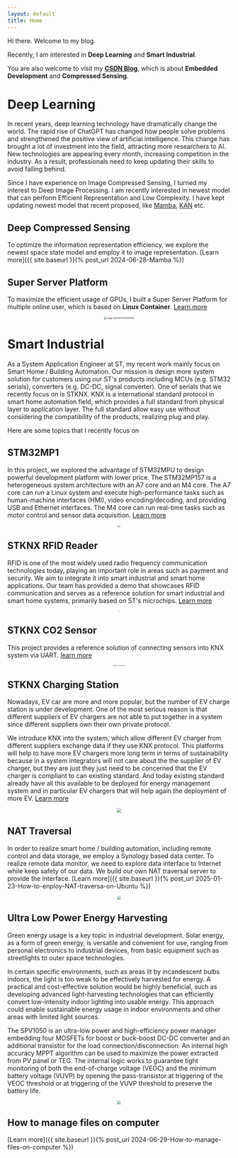 ```yaml
---
layout: default
title: Home
---
```




Hi there. Welcome to my blog.

Recently, I am interested in **Deep Learning** and **Smart Industrial**.

You are also welcome to visit my [**CSDN Blog**](https://dwgan.blog.csdn.net/), which is about **Embedded Development**  and **Compressed Sensing**.



# **Deep Learning**

In recent years, deep learning technology have dramatically change the world. The rapid rise of ChatGPT has changed how people solve problems and strengthened the positive view of artificial intelligence. This change has brought a lot of investment into the field, attracting more researchers to AI. New technologies are appearing every month, increasing competition in the industry. As a result, professionals need to keep updating their skills to avoid falling behind.

Since I have experience on Image Compressed Sensing, I turned my interest to Deep Image Processing. I am recently interested in newest model that can perform Efficient Representation and Low Complexity. I have kept updating newest model that recent proposed, like [Mamba](https://arxiv.org/abs/2312.00752), [KAN](https://arxiv.org/abs/2404.19756) etc.



## Deep Compressed Sensing

To optimize the information representation efficiency, we explore the newest space state model and employ it to image representation. [Learn more]({{ site.baseurl }}{% post_url 2024-06-28-Mamba %})





## Super Server Platform

To maximize the efficient usage of GPUs, I built a Super Server Platform for multiple online user, which is based on **Linux Container**. [Learn more](https://dwgan.github.io/super-server-platform/)

<p align="center">
	<img src="https://cdn.jsdelivr.net/gh/dwgan/PicGo/img/202406211933798.png" alt="image-20240117221213953" style="zoom:35%;" />
</p>




# **Smart Industrial**

As a System Application Engineer at ST, my recent work mainly focus on Smart Home / Building Automation. Our mission is design more system solution for customers using our ST's products including MCUs (e.g. STM32 serials), converters (e.g. DC-DC, signal converter). One of serials that we recently focus on is STKNX. KNX is a international standard protocol in smart home automation field, which provides a full standard from physical layer to application layer. The full standard allow easy use without considering the compatibility of the products, realizing plug and play.

Here are some topics that I recently focus on



## STM32MP1

In this project, we explored the advantage of STM32MPU to design powerful development platform with lower price. The STM32MP157 is a heterogeneous system architecture with an A7 core and an M4 core. The A7 core can run a Linux system and execute high-performance tasks such as human-machine interfaces (HMI), video encoding/decoding, and providing USB and Ethernet interfaces. The M4 core can run real-time tasks such as motor control and sensor data acquisition. [Learn more](https://www.st.com/en/microcontrollers-microprocessors/stm32-arm-cortex-mpus.html)

<p align="center">
  <img src="https://cdn.jsdelivr.net/gh/dwgan/PicGo/img/202409210037469.png" style="zoom: 33%;" />
</p>


## STKNX RFID Reader

RFID is one of the most widely used radio frequency communication technologies today, playing an important role in areas such as payment and security. We aim to integrate it into smart industrial and smart home applications. Our team has provided a demo that showcases RFID communication and serves as a reference solution for smart industrial and smart home systems, primarily based on ST's microchips. [Learn more](https://github.com/dwgan/STKNX-RFID-Reader)

<p align="center">
  <img src="https://cdn.jsdelivr.net/gh/dwgan/PicGo/img/image-20240628185032085.png" style="zoom: 18%;" />
</p>


## STKNX CO2 Sensor

This project provides a reference solution of connecting sensors into KNX system via UART. [learn more](https://github.com/dwgan/STKNX_CO2Sensor)

<p align="center">
	<img src="https://cdn.jsdelivr.net/gh/dwgan/PicGo/img/image-20240628185247365.png" alt="image-20240117221213953" style="zoom:15%;" />
</p>



## STKNX Charging Station

Nowadays, EV car are more and more popular, but the number of EV charge station is under development. One of the most serious reason is that different suppliers of EV chargers are not able to put together in a system since different suppliers own their own private protocol. 

We introduce KNX into the system, which allow different EV charger from different suppliers exchange data if they use KNX protocol. This platforms  will help to have more EV chargers more long term in terms of sustainability because in a system integrators will not care about the the supplier of EV charger, but they are just they just need to be concerned that the EV charger is compliant to can existing standard. And today existing standard already have all this available to be deployed for energy management system and in particular EV chargers that will help again the deployment of more EV. [Learn more](https://github.com/dwgan/STKNX_ChargeStation)

<p align="center">
  <img src="https://cdn.jsdelivr.net/gh/dwgan/PicGo/img/image-20240711175747573.png" style="zoom: 60%;" />
</p>


## NAT Traversal

In order to realize smart home / building automation, including remote control and data storage, we employ a Synology based data center. To realize remote data monitor, we need to explore data interface to Internet while keep safety of our data. We build our own NAT traversal server to provide the interface. [Learn more]({{ site.baseurl }}{% post_url 2025-01-23-How-to-enploy-NAT-traversa-on-Ubuntu %})

<p align="center">
  <img src="https://cdn.jsdelivr.net/gh/dwgan/PicGo/img/202409210040470.png" style="zoom: 50%;" />
</p>


## Ultra Low Power Energy Harvesting

Green energy usage is a key topic in industrial development. Solar energy, as a form of green energy, is versatile and convenient for use, ranging from personal electronics to industrial devices, from basic equipment such as streetlights to outer space technologies.

In certain specific environments, such as areas lit by incandescent bulbs indoors, the light is too weak to be effectively harvested for energy. A practical and cost-effective solution would be highly beneficial, such as developing advanced light-harvesting technologies that can efficiently convert low-intensity indoor lighting into usable energy. This approach could enable sustainable energy usage in indoor environments and other areas with limited light sources.

The SPV1050 is an ultra-low power and high-efficiency power manager embedding four MOSFETs for boost or buck-boost DC-DC converter and an additional transistor for the load connection/disconnection. An internal high accuracy MPPT algorithm can be used to maximize the power extracted from PV panel or TEG. The internal logic works to guarantee tight monitoring of both the end-of-charge voltage (VEOC) and the minimum battery voltage (VUVP) by opening the pass-transistor at triggering of the VEOC threshold or at triggering of the VUVP threshold to preserve the battery life.

<p align="center">
  <img src="https://cdn.jsdelivr.net/gh/dwgan/PicGo/img/image-20240924145737780.png" style="zoom: 50%;" />
</p>



## How to manage files on computer

[Learn more]({{ site.baseurl }}{% post_url 2024-06-29-How-to-manage-files-on-computer %})

